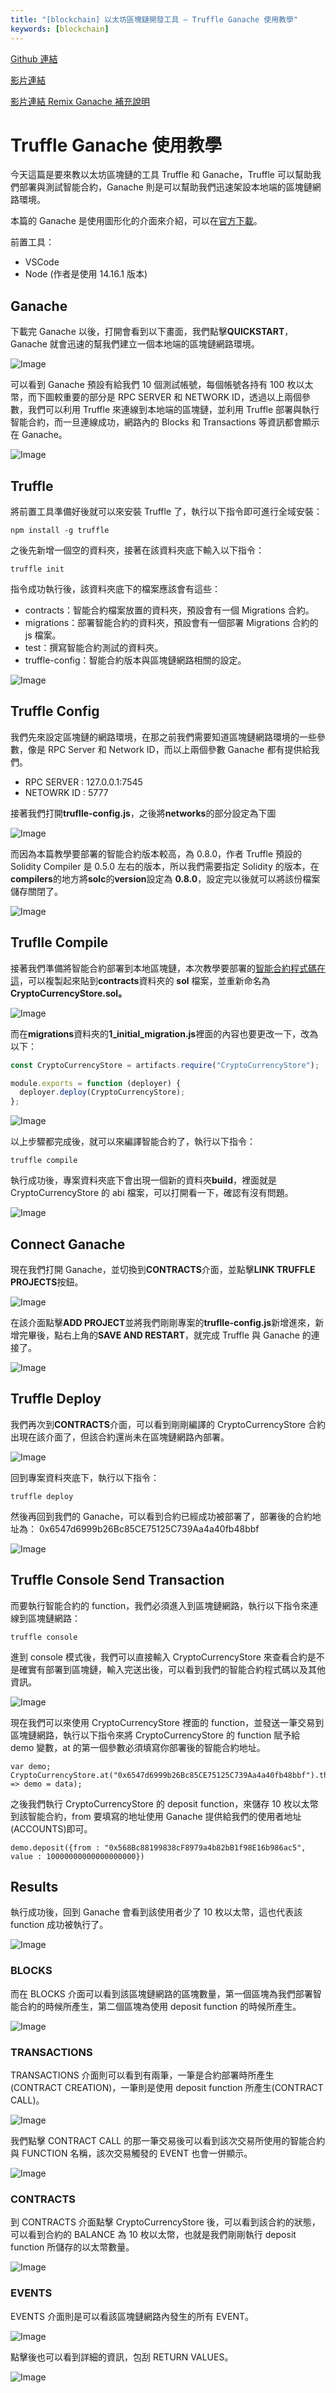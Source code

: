 ```yaml
---
title: "[blockchain] 以太坊區塊鏈開發工具 — Truffle Ganache 使用教學"
keywords: [blockchain]
---
```


[Github 連結](https://github.com/WeiYun0912/Truffle-Ganache)

[影片連結 ](https://www.youtube.com/watch?v=Z7CeH5srgdo)

[影片連結 Remix Ganache 補充說明](https://www.youtube.com/watch?v=CUrye6xuWJ0)

# Truffle Ganache 使用教學

今天這篇是要來教以太坊區塊鏈的工具 Truffle 和 Ganache，Truffle 可以幫助我們部署與測試智能合約，Ganache 則是可以幫助我們迅速架設本地端的區塊鏈網路環境。

本篇的 Ganache 是使用圖形化的介面來介紹，可以在[官方下載](https://trufflesuite.com/ganache/)。

前置工具：

- VSCode
- Node (作者是使用 14.16.1 版本)

## Ganache

下載完 Ganache 以後，打開會看到以下畫面，我們點擊**QUICKSTART**，Ganache 就會迅速的幫我們建立一個本地端的區塊鏈網路環境。

![Image](https://i.imgur.com/MMQlU6d.png)

可以看到 Ganache 預設有給我們 10 個測試帳號，每個帳號各持有 100 枚以太幣，而下圖較重要的部分是 RPC SERVER 和 NETWORK ID，透過以上兩個參數，我們可以利用 Truffle 來連線到本地端的區塊鏈，並利用 Truffle 部署與執行智能合約，而一旦連線成功，網路內的 Blocks 和 Transactions 等資訊都會顯示在 Ganache。

![Image](https://i.imgur.com/WRnwXGE.png)

## Truffle

將前置工具準備好後就可以來安裝 Truffle 了，執行以下指令即可進行全域安裝：

```
npm install -g truffle
```

之後先新增一個空的資料夾，接著在該資料夾底下輸入以下指令：

```
truffle init
```

指令成功執行後，該資料夾底下的檔案應該會有這些：

- contracts：智能合約檔案放置的資料夾，預設會有一個 Migrations 合約。
- migrations：部署智能合約的資料夾，預設會有一個部署 Migrations 合約的 js 檔案。
- test：撰寫智能合約測試的資料夾。
- truffle-config：智能合約版本與區塊鏈網路相關的設定。

![Image](https://i.imgur.com/g4hZW0w.png)

## Truffle Config

我們先來設定區塊鏈的網路環境，在那之前我們需要知道區塊鏈網路環境的一些參數，像是 RPC Server 和 Network ID，而以上兩個參數 Ganache 都有提供給我們。

- RPC SERVER : 127.0.0.1:7545
- NETOWRK ID : 5777

接著我們打開**truflle-config.js**，之後將**networks**的部分設定為下圖

![Image](https://i.imgur.com/d1ZisRb.png)

而因為本篇教學要部署的智能合約版本較高，為 0.8.0，作者 Truffle 預設的 Solidity Compiler 是 0.5.0 左右的版本，所以我們需要指定 Solidity 的版本，在**compilers**的地方將**solc**的**version**設定為 **0.8.0**，設定完以後就可以將該份檔案儲存關閉了。

![Image](https://i.imgur.com/TvcbO4Q.png)

## Truflle Compile

接著我們準備將智能合約部署到本地區塊鏈，本次教學要部署的[智能合約程式碼在這](https://github.com/WeiYun0912/Truffle-Ganache/blob/main/contracts/CryptoCurrencyStore.sol)，可以複製起來貼到**contracts**資料夾的 **sol** 檔案，並重新命名為**CryptoCurrencyStore.sol。**

![Image](https://i.imgur.com/SyNLyQB.png)

而在**migrations**資料夾的**1_initial_migration.js**裡面的內容也要更改一下，改為以下：

```javascript
const CryptoCurrencyStore = artifacts.require("CryptoCurrencyStore");

module.exports = function (deployer) {
  deployer.deploy(CryptoCurrencyStore);
};
```

![Image](https://i.imgur.com/9zfOp4p.png)

以上步驟都完成後，就可以來編譯智能合約了，執行以下指令：

```
truffle compile
```

執行成功後，專案資料夾底下會出現一個新的資料夾**build**，裡面就是 CryptoCurrencyStore 的 abi 檔案，可以打開看一下，確認有沒有問題。

![Image](https://i.imgur.com/ZVs5yBf.png)

## Connect Ganache

現在我們打開 Ganache，並切換到**CONTRACTS**介面，並點擊**LINK TRUFFLE PROJECTS**按鈕。

![Image](https://i.imgur.com/fLpHJoS.png)

在該介面點擊**ADD PROJECT**並將我們剛剛專案的**truflle-config.js**新增進來，新增完畢後，點右上角的**SAVE AND RESTART**，就完成 Truffle 與 Ganache 的連接了。

![Image](https://i.imgur.com/jE5iLEj.png)

## Truffle Deploy

我們再次到**CONTRACTS**介面，可以看到剛剛編譯的 CryptoCurrencyStore 合約出現在該介面了，但該合約還尚未在區塊鏈網路內部署。

![Image](https://i.imgur.com/u7E6gvZ.png)

回到專案資料夾底下，執行以下指令：

```
truffle deploy
```

然後再回到我們的 Ganache，可以看到合約已經成功被部署了，部署後的合約地址為：
0x6547d6999b26Bc85CE75125C739Aa4a40fb48bbf

![Image](https://i.imgur.com/BV3g0Ou.png)

## Truffle Console Send Transaction

而要執行智能合約的 function，我們必須進入到區塊鏈網路，執行以下指令來連線到區塊鏈網路：

```
truffle console
```

進到 console 模式後，我們可以直接輸入 CryptoCurrencyStore 來查看合約是不是確實有部署到區塊鏈，輸入完送出後，可以看到我們的智能合約程式碼以及其他資訊。

![Image](https://i.imgur.com/r1sSieu.png)

現在我們可以來使用 CryptoCurrencyStore 裡面的 function，並發送一筆交易到區塊鏈網路，執行以下指令來將 CryptoCurrencyStore 的 function 賦予給 demo 變數，at 的第一個參數必須填寫你部署後的智能合約地址。

```
var demo;
CryptoCurrencyStore.at("0x6547d6999b26Bc85CE75125C739Aa4a40fb48bbf").then(data => demo = data);
```

之後我們執行 CryptoCurrencyStore 的 deposit function，來儲存 10 枚以太幣到該智能合約，from 要填寫的地址使用 Ganache 提供給我們的使用者地址(ACCOUNTS)即可。

```
demo.deposit({from : "0x568Bc88199838cF8979a4b82bB1f98E16b986ac5", value : 10000000000000000000})
```

## Results

執行成功後，回到 Ganache 會看到該使用者少了 10 枚以太幣，這也代表該 function 成功被執行了。

![Image](https://i.imgur.com/FZyHqr5.png)

### BLOCKS

而在 BLOCKS 介面可以看到該區塊鏈網路的區塊數量，第一個區塊為我們部署智能合約的時候所產生，第二個區塊為使用 deposit function 的時候所產生。

![Image](https://i.imgur.com/zRkbvEA.png)

### TRANSACTIONS

TRANSACTIONS 介面則可以看到有兩筆，一筆是合約部署時所產生(CONTRACT CREATION)，一筆則是使用 deposit function 所產生(CONTRACT CALL)。

![Image](https://i.imgur.com/L77pO8p.png)

我們點擊 CONTRACT CALL 的那一筆交易後可以看到該次交易所使用的智能合約與 FUNCTION 名稱，該次交易觸發的 EVENT 也會一併顯示。

![Image](https://i.imgur.com/3Z9adXY.png)

### CONTRACTS

到 CONTRACTS 介面點擊 CryptoCurrencyStore 後，可以看到該合約的狀態，可以看到合約的 BALANCE 為 10 枚以太幣，也就是我們剛剛執行 deposit function 所儲存的以太幣數量。

![Image](https://i.imgur.com/ZWgJAwM.png)

### EVENTS

EVENTS 介面則是可以看該區塊鏈網路內發生的所有 EVENT。

![Image](https://i.imgur.com/CUtXvxi.png)

點擊後也可以看到詳細的資訊，包刮 RETURN VALUES。

![Image](https://i.imgur.com/eyrVJ8v.png)

